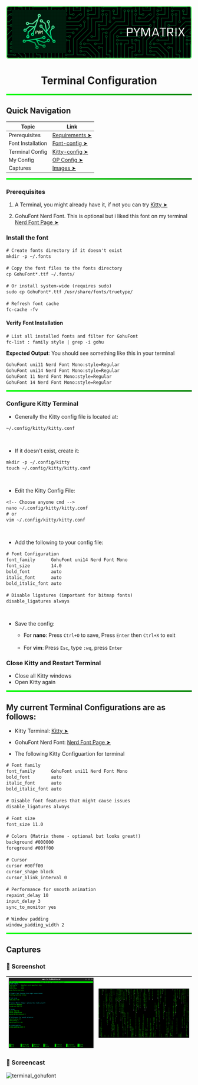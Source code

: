 <!-- banner -->

![banner-image](./assets/pymatrix%20banner.png)

<h1 align="center">Terminal Configuration</h1>

<hr style="height: 4px; background-image: linear-gradient(to right, #00FF00, #008000); border: 0;">

## Quick Navigation

| Topic             | Link                                                              |
| ----------------- | ----------------------------------------------------------------- |
| Prerequisites     | [Requirements ➤](#prerequisites)                                  |
| Font Installation | [Font-config ➤](#install-the-font)                                |
| Terminal Config   | [Kitty-config ➤](#configure-kitty-terminal)                       |
| My Config         | [OP Config ➤](#my-current-terminal-configuratiosn-are-as-follows) |
| Captures          | [Images ➤](#captures)                                             |

<hr style="height: 4px; background-image: linear-gradient(to right, #00FF00, #008000); border: 0;">

### Prerequisites

1. A Terminal, you might already have it, if not you can try [Kitty ➤](https://sw.kovidgoyal.net/kitty/)

2. GohuFont Nerd Font. This is optional but i liked this font on my terminal [Nerd Font Page ➤](https://www.nerdfonts.com/font-downloads)

### Install the font

```
# Create fonts directory if it doesn't exist
mkdir -p ~/.fonts

# Copy the font files to the fonts directory
cp GohuFont*.ttf ~/.fonts/

# Or install system-wide (requires sudo)
sudo cp GohuFont*.ttf /usr/share/fonts/truetype/

# Refresh font cache
fc-cache -fv
```

#### Verify Font Installation

```
# List all installed fonts and filter for GohuFont
fc-list : family style | grep -i gohu
```

**Expected Output**: You should see something like this in your terminal

```
GohuFont uni11 Nerd Font Mono:style=Regular
GohuFont uni14 Nerd Font Mono:style=Regular
GohuFont 11 Nerd Font Mono:style=Regular
GohuFont 14 Nerd Font Mono:style=Regular
```

<hr style="height: 4px; background-image: linear-gradient(to right, #00FF00, #008000); border: 0;">

### Configure Kitty Terminal

- Generally the Kitty config file is located at:

```
~/.config/kitty/kitty.conf
```

<br>

- If it doesn't exist, create it:

```
mkdir -p ~/.config/kitty
touch ~/.config/kitty/kitty.conf
```

<br>

- Edit the Kitty Config File:

```
<!-- Choose anyone cmd -->
nano ~/.config/kitty/kitty.conf
# or
vim ~/.config/kitty/kitty.conf
```

<br>

- Add the following to your config file:

```
# Font Configuration
font_family      GohuFont uni14 Nerd Font Mono
font_size        14.0
bold_font        auto
italic_font      auto
bold_italic_font auto

# Disable ligatures (important for bitmap fonts)
disable_ligatures always
```

<br>

- Save the config:

  - For **nano**: Press `Ctrl+O` to save, Press `Enter` then `Ctrl+X` to exit

  <br>

  - For **vim**: Press `Esc`, type `:wq`, press `Enter`

### Close Kitty and Restart Terminal

- Close all Kitty windows
- Open Kitty again

<hr style="height: 4px; background-image: linear-gradient(to right, #00FF00, #008000); border: 0;">

## My current Terminal Configurations are as follows:

- Kitty Terminal: [Kitty ➤](https://sw.kovidgoyal.net/kitty/)
- GohuFont Nerd Font: [Nerd Font Page ➤](https://www.nerdfonts.com/font-downloads)

- The following Kitty Configuartion for terminal

```
# Font family
font_family      GohuFont uni11 Nerd Font Mono
bold_font        auto
italic_font      auto
bold_italic_font auto

# Disable font features that might cause issues
disable_ligatures always

# Font size
font_size 11.0

# Colors (Matrix theme - optional but looks great!)
background #000000
foreground #00ff00

# Cursor
cursor #00ff00
cursor_shape block
cursor_blink_interval 0

# Performance for smooth animation
repaint_delay 10
input_delay 3
sync_to_monitor yes

# Window padding
window_padding_width 2
```

<hr style="height: 4px; background-image: linear-gradient(to right, #00FF00, #008000); border: 0;">

## Captures

### 🔸 Screenshot

| ![config](./assets/kitty_config.png) | ![gohufont_on_terminal](./assets/screenshot_gohufont.png) |
| ------------------------------------ | --------------------------------------------------------- |

### 🔸 Screencast

![terminal_gohufont](./assets/screencast_gohufont.gif)

